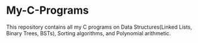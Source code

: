 # My-C-Programs
This repository contains all my C programs on Data Structures(Linked Lists, Binary Trees, BSTs), Sorting algorithms, and Polynomial arithmetic.
